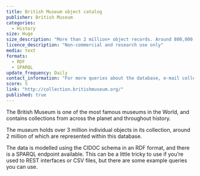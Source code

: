 ```yaml
---
title: British Museum object catalog
publisher: British Museum
categories: 
  - History
size: Huge
size_description: "More than 2 million+ object records. Around 800,000 have images."
licence_description: "Non-commercial and research use only"
media: text
formats: 
  - RDF
  - SPARQL
update_frequency: Daily
contact_information: "For more queries about the database, e-mail collectiondatabase@britishmuseum.org"
score: 5
link: "http://collection.britishmuseum.org/"
published: true
---
```


The British Museum is one of the most famous museums in the World, and contains collections from across the planet and throughout history.

The museum holds over 3 million individual objects in its collection, around 2 million of which are represented within this database.

The data is modelled using the CIDOC schema in an RDF format, and there is a SPARQL endpoint available. This can be a little tricky to use if you’re used to REST interfaces or CSV files, but there are some example queries you can use.